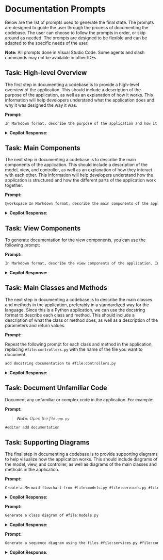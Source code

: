 # Documentation Prompts

Below are the list of prompts used to generate the final state. The prompts are designed to guide the user through the process of documenting the codebase. The user can choose to follow the prompts in order, or skip around as needed. The prompts are designed to be flexible and can be adapted to the specific needs of the user.

**Note:** All prompts done in Visual Studio Code. Some agents and slash commands may not be available in other IDEs.

## Task: High-level Overview

The first step in documenting a codebase is to provide a high-level overview of the application. This should include a description of the purpose of the application, as well as an explanation of how it works. This information will help developers understand what the application does and why it was designed the way it was.

**Prompt:**

```txt
In Markdown format, describe the purpose of the application and how it works.
```

<details>
   <summary><b>Copilot Response:</b></summary>


````markdown
# Task App Overview

## Purpose

The Task App is designed to manage tasks efficiently, providing users with a platform to create, update, delete, and view tasks. It leverages the MVC architectural pattern to separate concerns, making the application easier to manage and scale.

## How It Works

### Model

The application's model layer handles the data logic. It defines the structure of the tasks, including attributes such as task name, description, due date, and status. The model is responsible for interacting with the database to perform CRUD (Create, Read, Update, Delete) operations on tasks.

### View

The view layer is responsible for presenting data to the user in a user-friendly manner. It consists of templates that render the tasks in various forms, such as lists or detailed views. The view layer ensures that the user interface is intuitive and responsive.

### Controller

The controller acts as an intermediary between the model and view layers. It processes user inputs, interacts with the model to retrieve or update data, and then selects the appropriate view to present to the user. The `TaskController` class is a key component, managing the flow of data and ensuring that the application responds correctly to user actions.

### API Module

The application also includes an API module, allowing for interaction with the task data through HTTP requests. This enables integration with other systems or applications, providing flexibility and extending the app's functionality.

## Running the Application

To see the Task App in action, navigate to the application's directory and run:

```sh
python3 app.py
```

This command starts the application, making it accessible through a web interface where users can manage their tasks.

## Conclusion

The Task App is a comprehensive solution for task management, built using the MVC architectural pattern. Its separation of concerns facilitates maintenance and further development, while the inclusion of an API module offers extended capabilities for users and developers alike.
````

</details>

## Task: Main Components

The next step in documenting a codebase is to describe the main components of the application. This should include a description of the model, view, and controller, as well as an explanation of how they interact with each other. This information will help developers understand how the application is structured and how the different parts of the application work together.

**Prompt:**

```txt
@workspace In Markdown format, describe the main components of the application and how they interact with each other. Include a description for the files #file:services.py , #file:controllers.py , #file:models.py and #file:resources.py.
```

<details>
   <summary><b>Copilot Response:</b></summary>

> ***Note:** URLs had to be cleaned up manually. The markdown generated by Copilot for file links were not valid.*

````markdown

# Application Components Overview

The application is structured following the MVC (Model-View-Controller) architectural pattern, complemented by a RESTful API module. This structure promotes separation of concerns, making the application more manageable and scalable. Below is an overview of the main components and how they interact with each other, focusing on the files [`services.py`](./src/services.py), [`controllers.py`](./src/controllers.py), [`models.py`](./src/models.py), and [`api/resources.py`](./src/api/resources.py).

## Model Layer

### [`models.py`](./src/models.py)

The model layer is responsible for the data logic. It defines the structure of the tasks, including attributes such as task name, description, due date, and status. The [`Task`](./src/models.py) class in [`models.py`](./src/models.py) represents the task entity with properties for [`id`](./src/models.py), [`title`](./src/models.py), [`description`](./src/models.py), and [`done`](./src/services.py) status. This class interacts with the database through SQLAlchemy ORM, facilitating CRUD operations.

## Service Layer

### [`services.py`](./src/services.py)

The service layer, implemented in [`services.py`](./src/services.py), contains the [`TaskService`](./src/services.py) class that abstracts the logic for interacting with the database. It provides methods for retrieving all tasks, fetching a task by ID, adding a new task, updating an existing task, and deleting a task. This layer acts as a bridge between the model and the controllers, encapsulating the business logic of the application.

## Controller Layer

### [`controllers.py`](controllers.py-context")

The controller layer handles the incoming HTTP requests, processes them with the help of the service layer, and returns the appropriate responses. The [`controllers.py`](./src/controllers.py) file defines various functions like [`get_tasks`](./src/controllers.py), [`add_task`](./src/services.py), [`edit_task`](./src/controllers.py), and [`delete_task`](./src/services.py) that render templates or redirect to different routes based on user actions. These functions utilize the [`TaskService`](./src/services.py) methods to interact with the database and manipulate task data.

## API Module

### [`resources.py`](./src/api/resources.py)

In addition to the MVC components, the application includes a RESTful API module for interacting with task data through HTTP requests. The [`resources.py`](./src/api/resources.py) file defines [`TaskList`](./src/api/resources.py) and [`TaskResource`](./src/api/resources.py) classes, extending the `Resource` class from Flask-RESTful. These classes provide endpoints for listing all tasks, retrieving a single task by ID, and placeholders for creating, updating, and deleting tasks. The API module allows for integration with other systems or applications, extending the app's functionality.

## Interaction Flow

1. **User Requests**: Incoming HTTP requests are routed to the appropriate controller functions in [`controllers.py`](./src/controllers.py) or API endpoints in [`resources.py`](./src/api/resources.py).
2. **Controller/API Processing**: These functions/endpoints process the request, calling the relevant methods in the [`TaskService`](./src/services.py) class from [`services.py`](./src/services.py) to perform operations on the data.
3. **Service Layer**: [`TaskService`](./src/services.py) interacts with the [`Task`](./README.md") model in [`models.py`](./src/models.py) to execute database operations through SQLAlchemy.
4. **Response Generation**: The controller functions render templates or redirect to other routes with the processed data, while the API endpoints return JSON responses.

This architecture ensures a clear separation of concerns, with each layer focusing on its specific role, thereby enhancing the maintainability and scalability of the application.
````

</details>

## Task: View Components

To generate documentation for the view components, you can use the following prompt:

**Prompt:**

```txt
In Markdown format, describe the view components of the application. Include descriptions for the files #file:base.html #file:add_task.html #file:edit_task.html #file:task_list.html
```

<details>
   <summary><b>Copilot Response:</b></summary>

````markdown

# View Components of the Application

## Base Template: [`base.html`](./src/templates/base.html)

The [`base.html`](.src/templates/base.html) file serves as the foundation for all other templates in the application. It defines the basic HTML structure, including the `DOCTYPE`, `html` and `body` tags, and sets up the viewport and character encoding for the web page. It includes the Bootstrap CSS framework to ensure the application is responsive and has a modern look. The template defines a container `div` where the title of the application, "Task Manager," is displayed. It also includes a `block` named `content`, which is a placeholder for the content that will be injected by other templates extending this base template.

## Adding a Task: [`add_task.html`](./src/templates/add_task.html)

The [`add_task.html`](./src/templates/add_task.html) template extends the [`base.html`](./src/templates/base.html) template and provides a form for adding a new task. It uses Flask-WTF to generate a form that includes fields for the task's title, description, and a checkbox to mark the task as done. Each field is accompanied by a label, and the form is styled using Bootstrap classes to maintain a consistent and user-friendly interface. The form uses a POST method to submit the data.

## Editing a Task: [`edit_task.html`](./src/templates/edit_task.html)

The [`edit_task.html`](./src/templates/edit_task.html) template is very similar to the [`add_task.html`](./src/templates/add_task.html) template in structure and purpose but is used for editing existing tasks. It extends the [`base.html`](./src/templates/base.html) template and also generates a form with fields for the task's title, description, and completion status. The form is pre-filled with the current values of the task being edited, allowing the user to update any of the task's details. Like the add task form, it uses Bootstrap for styling and a POST method for form submission.

## Task List: [`task_list.html`](./src/templates/task_list.html)

The [`task_list.html`](./src/templates/task_list.html) template extends the [`base.html`](./src/templates/base.html) template and displays a list of tasks. It provides an "Add Task" button that links to the form for adding a new task. Each task is listed with its title and description, and tasks that are marked as done display a "Done" badge. Each task also has an "Edit" button that links to the edit form for that task, and a "Delete" button that submits a form to delete the task. The tasks are displayed in a list group, with Bootstrap styling applied for a clean and organized appearance. 

````

</details>

## Task: Main Classes and Methods

The next step in documenting a codebase is to describe the main classes and methods in the application, preferably in a standardized way for the language. Since this is a Python application, we can use the docstring format to describe each class and method. This should include a description of what the class or method does, as well as a description of the parameters and return values.

**Prompt:**

Repeat the following prompt for each class and method in the application, replacing `#file:controllers.py` with the name of the file you want to document:

```txt
add docstring documentation to #file:controllers.py
```

<details>
   <summary><b>Copilot Response:</b></summary>

<h5>controllers.py</h5>

````python
def handle_error(response):
    """
    Render an error page with a given response.

    Parameters:
    - response: The response object containing the error details.

    Returns:
    - A rendered template for the error page.
    """
    return render_template('error.html', error=response.text)

def get_tasks():
    """
    Fetch all tasks and display them on the task list page.

    Returns:
    - A rendered template for the task list page with all tasks.
    """
    tasks = TaskService.get_all_tasks()
    return render_template('task_list.html', tasks=tasks)

def add_task():
    """
    Add a new task based on form submission. If the form is not submitted,
    display the form for adding a new task.

    Returns:
    - A redirect to the task list page if the form is successfully submitted.
    - A rendered template for adding a new task if the form is not submitted.
    """
    form = TaskForm()
    if form.validate_on_submit():
        TaskService.add_task(
            form.title.data,
            form.description.data,
            form.done.data
        )
        return redirect(url_for('tasks.get_tasks'))
    
    return render_template('add_task.html', form=form)

def edit_task(task_id):
    """
    Edit an existing task based on form submission. If the form is not submitted,
    display the form pre-filled with the task's current details.

    Parameters:
    - task_id: The ID of the task to be edited.

    Returns:
    - A redirect to the task list page if the form is successfully submitted.
    - A rendered template for editing the task if the form is not submitted.
    """
    task = TaskService.get_task_by_id(task_id)
    form = TaskForm(obj=task)
    
    if form.validate_on_submit():
        TaskService.update_task(
            task,
            form.title.data,
            form.description.data,
            form.done.data
        )
        return redirect(url_for('tasks.get_tasks'))
    
    return render_template('edit_task.html', form=form)

def delete_task(task_id):
    """
    Delete a task based on its ID.

    Parameters:
    - task_id: The ID of the task to be deleted.

    Returns:
    - A redirect to the task list page after the task is deleted.
    """
    TaskService.delete_task(TaskService.get_task_by_id(task_id))
    return redirect(url_for('tasks.get_tasks'))
````

<h5>services.py</h5>

````python
class TaskService:
    @staticmethod
    def get_all_tasks():
        """
        Fetch all tasks from the database.

        Returns:
        - A list of all Task instances.
        """
        return Task.query.all()

    @staticmethod
    def get_task_by_id(task_id):
        """
        Fetch a single task by its ID.

        Parameters:
        - task_id: The ID of the task to fetch.

        Returns:
        - A Task instance corresponding to the given ID, or None if not found.
        """
        return Task.query.get(task_id)

    @staticmethod
    def add_task(title, description, done):
        """
        Add a new task to the database.

        Parameters:
        - title: The title of the task.
        - description: The description of the task.
        - done: Boolean indicating whether the task is done.

        Returns:
        - The newly created Task instance.
        """
        new_task = Task(
                title=title,
                description=description,
                done=done
        )
        db.session.add(new_task)
        db.session.commit()
        return new_task
    
    @staticmethod
    def update_task(task, title, description, done):
        """
        Update an existing task.

        Parameters:
        - task: The Task instance to update.
        - title: The new title for the task.
        - description: The new description for the task.
        - done: Boolean indicating the new done status.

        Returns:
        - The updated Task instance.
        """
        task.title = title
        task.description = description
        task.done = done
        db.session.commit()
        return task

    @staticmethod
    def delete_task(task):
        """
        Delete a task from the database.

        Parameters:
        - task: The Task instance to delete.

        Returns:
        - The deleted Task instance.
        """
        db.session.delete(task)
        db.session.commit()
        return task

from models import Task
from extensions import db
````

<h5>models.py</h5>

````python
from extensions import db

class Task(db.Model):
    """
    Task model for representing a task in the database.

    Attributes:
    - id (int): Unique identifier for the task.
    - title (str): Title of the task, cannot be null.
    - description (str): Detailed description of the task, can be null.
    - done (bool): Status of the task, defaults to False (not done).
    """

    id = db.Column(db.Integer, primary_key=True)
    title = db.Column(db.String(100), nullable=False)
    description = db.Column(db.Text, nullable=True)
    done = db.Column(db.Boolean, default=False)

    def __repr__(self):
        """
        Provide a string representation of the Task instance.

        Returns:
        - A string representation of the Task instance.
        """
        return f'<Task {self.title}>'
````

<h5>api/resources.py</h5>

````python
from flask import Blueprint, jsonify
from flask_restful import Api, Resource
from models import Task
from services import TaskService

api_blueprint = Blueprint('api', __name__)
api = Api(api_blueprint)

class TaskList(Resource):
    """
    Resource for listing all tasks and adding a new task.
    """

    def get(self):
        """
        Retrieve a list of all tasks.

        Returns:
        - JSON representation of all tasks.
        """
        tasks = TaskService.get_all_tasks()
        return jsonify([{
            'id': task.id,
            'title': task.title,
            'description': task.description,
            'done': task.done
        } for task in tasks])

class TaskResource(Resource):
    """
    Resource for getting, updating, and deleting a single task.
    """

    def get(self, task_id):
        """
        Retrieve a single task by its ID.

        Parameters:
        - task_id: ID of the task to retrieve.

        Returns:
        - JSON representation of the task if found.
        - 404 error if the task is not found.
        """
        task = TaskService.get_task_by_id(task_id)
        if task:
            return jsonify({
                'id': task.id,
                'title': task.title,
                'description': task.description,
                'done': task.done
            })
        else:
            return {'message': 'Task not found'}, 404

    def post(self):
        """
        Add a new task. The implementation is not provided here.
        """
        pass

    def put(self, task_id):
        """
        Update an existing task. The implementation is not provided here.

        Parameters:
        - task_id: ID of the task to update.
        """
        pass

    def delete(self, task_id):
        """
        Delete an existing task. The implementation is not provided here.

        Parameters:
        - task_id: ID of the task to delete.
        """
        pass

# Registering resources with the API
api.add_resource(TaskList, '/tasks')
api.add_resource(TaskResource, '/task/<int:task_id>')

if __name__ == '__main__':
    app.run(debug=True)
````

</details>

## Task: Document Unfamiliar Code

Document any unfamiliar or complex code in the application. For example:

**Prompt:**

> ***Note:** Open the file `app.py`*

```txt
#editor add documentation
```


## Task: Supporting Diagrams

The final step in documenting a codebase is to provide supporting diagrams to help visualize how the application works. This should include diagrams of the model, view, and controller, as well as diagrams of the main classes and methods in the application.

**Prompt:**

```txt
Create a Mermaid flowchart from #file:models.py #file:services.py #file:controllers.py
```

<details>
   <summary><b>Copilot Response:</b></summary>

````markdown
   ```
   flowchart TB
      subgraph models ["models.py"]
         Task["Task Model"]
      end

      subgraph services ["services.py"]
         getAllTasks["TaskService.get_all_tasks()"]
         getTaskById["TaskService.get_task_by_id(task_id)"]
         addTask["TaskService.add_task(title, description, done)"]
         updateTask["TaskService.update_task(task, title, description, done)"]
         deleteTask["TaskService.delete_task(task)"]
      end

      subgraph controllers ["controllers.py"]
         getTasks["get_tasks()"]
         addTaskPage["add_task()"]
         editTaskPage["edit_task(task_id)"]
         deleteTaskAction["delete_task(task_id)"]
      end

      Task --> getAllTasks
      Task --> getTaskById
      Task --> addTask
      Task --> updateTask
      Task --> deleteTask

      getAllTasks --> getTasks
      getTaskById -.-> editTaskPage
      addTask --> addTaskPage
      updateTask -.-> editTaskPage
      deleteTask -.-> deleteTaskAction

      getTasks --> addTaskPage
      getTasks --> editTaskPage
      getTasks --> deleteTaskAction
   ```
````

</details>


**Prompt:**

```txt
Generate a class diagram of #file:models.py 
```

<details>
   <summary><b>Copilot Response:</b></summary>

````markdown
   ```mermaid
      classDiagram
       class Task {
           -int id
           -string title
           -string description
           -bool done
           +__repr__() string
       }
   ```
````

</details>

**Prompt:**

```txt
Generate a sequence diagram using the files #file:services.py #file:controllers.py #file:models.py
```

<details>
   <summary><b>Copilot Response:</b></summary>

````markdown
   ```mermaid
      sequenceDiagram
       participant Client as Client
       participant Controller as Controller
       participant Service as TaskService
       participant Model as TaskModel
   
       alt Add Task
           Client->>+Controller: POST /add (title, description, done)
           Controller->>+Service: add_task(title, description, done)
           Service->>+Model: Create new Task
           Model-->>-Service: Task instance
           Service-->>-Controller: Task instance
           Controller-->>-Client: Redirect to task list
       end
   
       alt Get Tasks
           Client->>+Controller: GET /
           Controller->>+Service: get_all_tasks()
           Service->>+Model: Query all Tasks
           Model-->>-Service: List of Tasks
           Service-->>-Controller: List of Tasks
           Controller-->>-Client: Render task list
       end
   
       alt Edit Task
           Client->>+Controller: POST /edit/{task_id} (title, description, done)
           Controller->>+Service: get_task_by_id(task_id)
           Service->>+Model: Query Task by ID
           Model-->>-Service: Task instance
           Service-->>-Controller: Task instance
           Controller->>Service: update_task(task, title, description, done)
           Service->>Model: Update Task
           Model-->>-Service: Updated Task instance
           Service-->>-Controller: Updated Task instance
           Controller-->>-Client: Redirect to task list
       end
   
       alt Delete Task
           Client->>+Controller: POST /delete/{task_id}
           Controller->>+Service: get_task_by_id(task_id)
           Service->>+Model: Query Task by ID
           Model-->>-Service: Task instance
           Service-->>-Controller: Task instance
           Controller->>Service: delete_task(task)
           Service->>Model: Delete Task
           Model-->>-Service: Deleted Task instance
           Service-->>-Controller: Deleted Task instance
           Controller-->>-Client: Redirect to task list
       end
   ```
````

